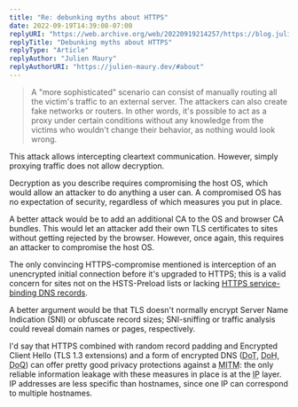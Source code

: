 ```yaml
---
title: "Re: debunking myths about HTTPS"
date: 2022-09-19T14:39:08-07:00
replyURI: "https://web.archive.org/web/20220919214257/https://blog.julien-maury.dev/en/snippets/https-myths/"
replyTitle: "Debunking myths about HTTPS"
replyType: "Article"
replyAuthor: "Julien Maury"
replyAuthorURI: "https://julien-maury.dev/#about"
---
```

> A "more sophisticated" scenario can consist of manually routing all the victim's traffic to an external server. The attackers can also create fake networks or routers. In other words, it's possible to act as a proxy under certain conditions without any knowledge from the victims who wouldn't change their behavior, as nothing would look wrong.

This attack allows intercepting cleartext communication. However, simply proxying traffic does not allow decryption.

Decryption as you describe requires compromising the host <abbr>OS</abbr>, which would allow an attacker to do anything a user can. A compromised OS has no expectation of security, regardless of which measures you put in place.

A better attack would be to add an additional CA to the OS and browser CA bundles. This would let an attacker add their own TLS certificates to sites without getting rejected by the browser. However, once again, this requires an attacker to compromise the host OS.

The only convincing HTTPS-compromise mentioned is interception of an unencrypted initial connection before it's upgraded to HTTPS; this is a valid concern for sites not on the HSTS-Preload lists or lacking [HTTPS service-binding DNS records](https://datatracker.ietf.org/doc/draft-ietf-dnsop-svcb-https/).

A better argument would be that TLS doesn't normally encrypt Server Name Indication (<abbr>SNI</abbr>) or obfuscate record sizes; <abbr>SNI</abbr>-sniffing or traffic analysis could reveal domain names or pages, respectively.

I'd say that HTTPS combined with random record padding and Encrypted Client Hello (TLS 1.3 extensions) and a form of encrypted DNS (<abbr title="DNS-over-TLS">DoT</abbr>, <abbr title="DNS-over-HTTPS">DoH</abbr>, <abbr title="DNS-over-QUIC">DoQ</abbr>) can offer pretty good privacy protections against a <abbr title="Machine in the Middle">MITM</abbr>: the only reliable information leakage with these measures in place is at the <abbr title="Internet Protocol">IP</abbr> layer. <abbr>IP</abbr> addresses are less specific than hostnames, since one <abbr>IP</abbr> can correspond to multiple hostnames.

